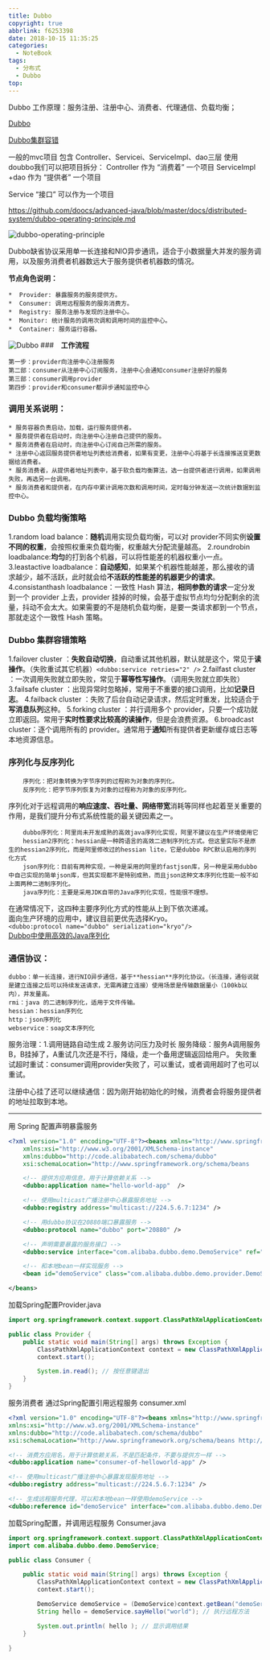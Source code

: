 ```yaml
---
title: Dubbo
copyright: true
abbrlink: f6253398
date: 2018-10-15 11:35:25
categories:
  - NoteBook
tags:
  - 分布式
  - Dubbo
top:
---
```

Dubbo 工作原理：服务注册、注册中心、消费者、代理通信、负载均衡；

[Dubbo](http://dubbo.apache.org/zh-cn/docs/user/quick-start.html)

[Dubbo集群容错](https://www.cnblogs.com/hd3013779515/p/6896942.html)


一般的mvc项目 包含 Controller、Servicei、ServiceImpl、dao三层
使用doubbo我们可以把项目拆分：
Controller 作为 “消费着” 一个项目
ServiceImpl +dao 作为 “提供者” 一个项目

Service “接口” 可以作为一个项目

https://github.com/doocs/advanced-java/blob/master/docs/distributed-system/dubbo-operating-principle.md

![dubbo-operating-principle](dubbo-operating-principle.png)

Dubbo缺省协议采用单一长连接和NIO异步通讯，适合于小数据量大并发的服务调用，以及服务消费者机器数远大于服务提供者机器数的情况。

**节点角色说明：**

	*  Provider: 暴露服务的服务提供方。
	*  Consumer: 调用远程服务的服务消费方。
	*  Registry: 服务注册与发现的注册中心。
	*  Monitor: 统计服务的调用次调和调用时间的监控中心。
	*  Container: 服务运行容器。

<!-- more -->

![Dubbo](dubbo.jpg)
###　**工作流程**

    第一步：provider向注册中心注册服务
    第二部：consumer从注册中心订阅服务，注册中心会通知consumer注册好的服务
    第三部：consumer调用provider
    第四步：provider和consumer都异步通知监控中心

### **调用关系说明：**

	* 服务容器负责启动，加载，运行服务提供者。
	* 服务提供者在启动时，向注册中心注册自己提供的服务。
	* 服务消费者在启动时，向注册中心订阅自己所需的服务。
	* 注册中心返回服务提供者地址列表给消费者，如果有变更，注册中心将基于长连接推送变更数据给消费者。
	* 服务消费者，从提供者地址列表中，基于软负载均衡算法，选一台提供者进行调用，如果调用失败，再选另一台调用。
	* 服务消费者和提供者，在内存中累计调用次数和调用时间，定时每分钟发送一次统计数据到监控中心。
### **Dubbo 负载均衡策略**
  1.random load balance：**随机**调用实现负载均衡，可以对 provider不同实例**设置不同的权重**，会按照权重来负载均衡，权重越大分配流量越高。
  2.roundrobin loadbalance:**均匀**的打到各个机器，可以将性能差的机器权重小一点。
  3.leastactive loadbalance：**自动感知**，如果某个机器性能越差，那么接收的请求越少，越不活跃，此时就会给**不活跃的性能差的机器更少的请求**。
  4.consistanthash loadbalance：一致性 Hash 算法，**相同参数的请求**一定分发到一个 provider 上去，provider 挂掉的时候，会基于虚拟节点均匀分配剩余的流量，抖动不会太大。如果需要的不是随机负载均衡，是要一类请求都到一个节点，那就走这个一致性 Hash 策略。
### **Dubbo 集群容错策略**
  1.failover cluster ：**失败自动切换**，自动重试其他机器，默认就是这个，常见于**读操作**。（失败重试其它机器）``<dubbo:service retries="2" />``
  2.failfast cluster ：一次调用失败就立即失败，常见于**幂等性写操作**。（调用失败就立即失败）
  3.failsafe cluster ：出现异常时忽略掉，常用于不重要的接口调用，比如**记录日志**。
  4.failback cluster ：失败了后台自动记录请求，然后定时重发，比较适合于**写消息队列**这种。
  5.forking  cluster ：并行调用多个 provider，只要一个成功就立即返回。常用于**实时性要求比较高的读操作**，但是会浪费资源。
  6.broadcast cluster：逐个调用所有的 provider。通常用于**通知**所有提供者更新缓存或日志等本地资源信息。
### 序列化与反序列化
        序列化：把对象转换为字节序列的过程称为对象的序列化。 
        反序列化：把字节序列恢复为对象的过程称为对象的反序列化。  
序列化对于远程调用的**响应速度、吞吐量、网络带宽**消耗等同样也起着至关重要的作用，是我们提升分布式系统性能的最关键因素之一。 
        
        dubbo序列化：阿里尚未开发成熟的高效java序列化实现，阿里不建议在生产环境使用它  
        hessian2序列化：hessian是一种跨语言的高效二进制序列化方式。但这里实际不是原生的hessian2序列化，而是阿里修改过的hessian lite，它是dubbo RPC默认启用的序列化方式  
        json序列化：目前有两种实现，一种是采用的阿里的fastjson库，另一种是采用dubbo中自己实现的简单json库，但其实现都不是特别成熟，而且json这种文本序列化性能一般不如上面两种二进制序列化。  
        java序列化：主要是采用JDK自带的Java序列化实现，性能很不理想。  
在通常情况下，这四种主要序列化方式的性能从上到下依次递减。          
面向生产环境的应用中，建议目前更优先选择Kryo。  
`<dubbo:protocol name="dubbo" serialization="kryo"/>`  
[Dubbo中使用高效的Java序列化](https://blog.csdn.net/moonpure/article/details/53175519)




### 通信协议：
    dubbo：单一长连接，进行NIO异步通信，基于**hessian**序列化协议。（长连接，通俗说就是建立连接之后可以持续发送请求，无需再建立连接）使用场景是传输数据量小（100kb以内），并发量高。
    rmi：java 的二进制序列化，适用于文件传输。
    hessian：hessian序列化
    http：json序列化
    webservice：soap文本序列化

服务治理：1.调用链路自动生成 2.服务访问压力及时长
服务降级：服务A调用服务B，B挂掉了，A重试几次还是不行，降级，走一个备用逻辑返回给用户。
失败重试超时重试：consumer调用provider失败了，可以重试，或者调用超时了也可以重试。

注册中心挂了还可以继续通信：因为刚开始初始化的时候，消费者会将服务提供者的地址拉取到本地。

----
用 Spring 配置声明暴露服务
```xml
<?xml version="1.0" encoding="UTF-8"?><beans xmlns="http://www.springframework.org/schema/beans"
    xmlns:xsi="http://www.w3.org/2001/XMLSchema-instance"
    xmlns:dubbo="http://code.alibabatech.com/schema/dubbo"
    xsi:schemaLocation="http://www.springframework.org/schema/beans        http://www.springframework.org/schema/beans/spring-beans.xsd        http://code.alibabatech.com/schema/dubbo        http://code.alibabatech.com/schema/dubbo/dubbo.xsd">

    <!-- 提供方应用信息，用于计算依赖关系 -->
    <dubbo:application name="hello-world-app"  />

    <!-- 使用multicast广播注册中心暴露服务地址 -->
    <dubbo:registry address="multicast://224.5.6.7:1234" />

    <!-- 用dubbo协议在20880端口暴露服务 -->
    <dubbo:protocol name="dubbo" port="20880" />

    <!-- 声明需要暴露的服务接口 -->
    <dubbo:service interface="com.alibaba.dubbo.demo.DemoService" ref="demoService" />

    <!-- 和本地bean一样实现服务 -->
    <bean id="demoService" class="com.alibaba.dubbo.demo.provider.DemoServiceImpl" />

</beans>
```
加载Spring配置Provider.java
```java
import org.springframework.context.support.ClassPathXmlApplicationContext;

public class Provider {
    public static void main(String[] args) throws Exception {
        ClassPathXmlApplicationContext context = new ClassPathXmlApplicationContext(new String[]{"http://10.20.160.198/wiki/display/dubbo/provider.xml"});
        context.start();

        System.in.read(); // 按任意键退出
    }
}
```
服务消费者
通过Spring配置引用远程服务
consumer.xml
```xml
<?xml version="1.0" encoding="UTF-8"?><beans xmlns="http://www.springframework.org/schema/beans"
xmlns:xsi="http://www.w3.org/2001/XMLSchema-instance"
xmlns:dubbo="http://code.alibabatech.com/schema/dubbo"
xsi:schemaLocation="http://www.springframework.org/schema/beans http://www.springframework.org/schema/beans/spring-beans.xsd http://code.alibabatech.com/schema/dubbo http://code.alibabatech.com/schema/dubbo/dubbo.xsd">

<!-- 消费方应用名，用于计算依赖关系，不是匹配条件，不要与提供方一样 -->
<dubbo:application name="consumer-of-helloworld-app" />

<!-- 使用multicast广播注册中心暴露发现服务地址 -->
<dubbo:registry address="multicast://224.5.6.7:1234" />

<!-- 生成远程服务代理，可以和本地bean一样使用demoService -->
<dubbo:reference id="demoService" interface="com.alibaba.dubbo.demo.DemoService" /></beans>
```
加载Spring配置，并调用远程服务
Consumer.java
```java
import org.springframework.context.support.ClassPathXmlApplicationContext;
import com.alibaba.dubbo.demo.DemoService;

public class Consumer {

    public static void main(String[] args) throws Exception {
        ClassPathXmlApplicationContext context = new ClassPathXmlApplicationContext(new String[] {"http://10.20.160.198/wiki/display/dubbo/consumer.xml"});
        context.start();

        DemoService demoService = (DemoService)context.getBean("demoService"); // 获取远程服务代理
        String hello = demoService.sayHello("world"); // 执行远程方法

        System.out.println( hello ); // 显示调用结果
    }

}
```
